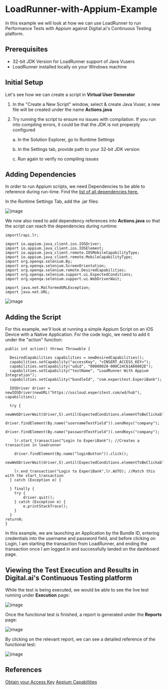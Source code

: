 # LoadRunner-with-Appium-Example

In this example we will look at how we can use LoadRunner to run Performance Tests with Appium against Digital.ai's Continuous Testing platform.

## Prerequisites

- 32-bit JDK Version for LoadRunner support of Java Vusers
- LoadRunner installed locally on your Windows machine

## Initial Setup

Let's see how we can create a script in **Virtual User Generator**

1. In the "Create a New Script" window, select & create Java Vuser, a new file will be created under the name **Actions.java**
2. Try running the script to ensure no issues with compilation. If you run into compiling errors, it could be that the JDK is not properply configured

    a. In the Solution Explorer, go to Runtime Settings
  
    b. In the Settings tab, provide path to your 32-bit JDK version
  
    c. Run again to verify no compiling issues
  
## Adding Dependencies

In order to run Appium scripts, we need Dependencies to be able to reference during run-time. Find the [list of all dependencies here.](https://loadrunnerdependencies.s3.us-east-2.amazonaws.com/loadrunner_dependencies.zip)

In the Runtime Settings Tab, add the .jar files:

![image](https://user-images.githubusercontent.com/71343050/184656181-d13f401f-639d-4590-a0e6-14d7e0e07669.png)

We now also need to add dependency references into **Actions.java** so that the script can reach the dependencies during runtime:

```
importlrapi.lr;

import io.appium.java_client.ios.IOSDriver;
import io.appium.java_client.ios.IOSElement;
import io.appium.java_client.remote.IOSMobileCapabilityType;
import io.appium.java_client.remote.MobileCapabilityType;
import org.openqa.selenium.By;
import org.openqa.selenium.ScreenOrientation;
import org.openqa.selenium.remote.DesiredCapabilities;
import org.openqa.selenium.support.ui.ExpectedConditions;
import org.openqa.selenium.support.ui.WebDriverWait;

import java.net.MalformedURLException;
import java.net.URL;
```

![image](https://user-images.githubusercontent.com/71343050/184657014-42759ee0-0c05-4c76-ad7f-a8598f3fdc70.png)

## Adding the Script

For this example, we'll look at running a simple Appium Script on an iOS Device with a Native Application.
For the code logic, we need to add it under the "action" function:

```
public int action() throws Throwable {

  DesiredCapabilities capabilities = newDesiredCapabilities();
  capabilities.setCapability("accessKey", "<INSERT_ACCESS_KEY>");
  capabilities.setCapability("udid", "00008020-000C24C61A60802E");
  capabilities.setCapability("testName", "LoadRunner With Appium Integration");
  capabilities.setCapability("bundleId", "com.experitest.ExperiBank");
  
  IOSDriver driver = newIOSDriver(newURL("https://uscloud.experitest.com/wd/hub"), capabilities);
  
  try {
    newWebDriverWait(driver,5).until(ExpectedConditions.elementToBeClickable(By.name("usernameTextField")));
    driver.findElement(By.name("usernameTextField")).sendKeys("company");
    driver.findElement(By.name("passwordTextField")).sendKeys("company");

    lr.start_transaction("Login to ExperiBank"); //Creates a transaction in loadrunner
    
    driver.findElement(By.name("loginButton")).click();
    newWebDriverWait(driver,5).until(ExpectedConditions.elementToBeClickable(By.name("logoutButton")));
    
    lr.end_transaction("Login to ExperiBank",lr.AUTO); //Match this with the start_transaction
  } catch (Exception e) {
  
  } finally {
    try {
        driver.quit();
    } catch (Exception e) {
        e.printStackTrace();
    }
  }
return0;
}
```

In this example, we are launching an Application by the Bundle ID, entering credentials into the username and password field, and before clicking on Login, I am starting the transaction from LoadRunner, and ending the transaction once I am logged in and successfully landed on the dashboard page.

## Viewing the Test Execution and Results in Digital.ai's Continuous Testing platform

While the test is being executed, we would be able to see the live test running under **Execution** page:

![image](https://user-images.githubusercontent.com/71343050/184659393-e6a3d078-63d1-4dbf-bf55-fc10a99bc544.png)

Once the functional test is finished, a report is generated under the **Reports** page:

![image](https://user-images.githubusercontent.com/71343050/184659675-cb4d977f-b93a-4589-8495-756e8d83c6af.png)

By clicking on the relevant report, we can see a detailed reference of the functional test:

![image](https://user-images.githubusercontent.com/71343050/184659847-7f6392d8-ad44-44ba-b91c-6f77335167cc.png)

## References

[Obtain your Access Key](https://docs.experitest.com/display/TE/Obtaining+Access+Key)
[Appium Capabilities](https://docs.experitest.com/display/TE/Appium+Server+%28Open+Source%29+Execution)
